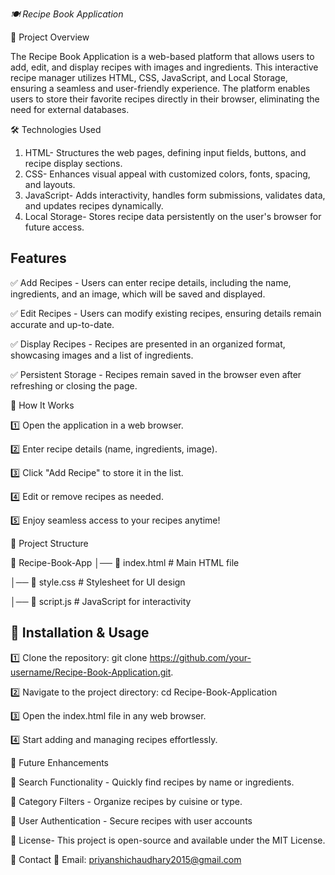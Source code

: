 _*🍽️ Recipe Book Application*_

📌 Project Overview

The Recipe Book Application is a web-based platform that allows users to add, edit, and display recipes with images and ingredients. This interactive recipe manager utilizes HTML, CSS, JavaScript, and Local Storage, ensuring a seamless and user-friendly experience. The platform enables users to store their favorite recipes directly in their browser, eliminating the need for external databases.

🛠️ Technologies Used
1.  HTML-	Structures the web pages, defining input fields, buttons, and recipe display sections.
2.  CSS-	Enhances visual appeal with customized colors, fonts, spacing, and layouts.
3.  JavaScript-	Adds interactivity, handles form submissions, validates data, and updates recipes dynamically.
4.  Local Storage- 	Stores recipe data persistently on the user's browser for future access.
   
## Features

✅ Add Recipes - Users can enter recipe details, including the name, ingredients, and an image, which will be saved and displayed.

✅ Edit Recipes - Users can modify existing recipes, ensuring details remain accurate and up-to-date.

✅ Display Recipes - Recipes are presented in an organized format, showcasing images and a list of ingredients.

✅ Persistent Storage - Recipes remain saved in the browser even after refreshing or closing the page.

🚀 How It Works

1️⃣ Open the application in a web browser.

2️⃣ Enter recipe details (name, ingredients, image).

3️⃣ Click "Add Recipe" to store it in the list.

4️⃣ Edit or remove recipes as needed.

5️⃣ Enjoy seamless access to your recipes anytime!

📂 Project Structure

📁 Recipe-Book-App
│── 📄 index.html        # Main HTML file

│── 📄 style.css         # Stylesheet for UI design

│── 📄 script.js         # JavaScript for interactivity

## 🎯 Installation & Usage

1️⃣ Clone the repository:
git clone https://github.com/your-username/Recipe-Book-Application.git.

2️⃣ Navigate to the project directory:
cd Recipe-Book-Application

3️⃣ Open the index.html file in any web browser.

4️⃣ Start adding and managing recipes effortlessly.

📌 Future Enhancements

🔹 Search Functionality - Quickly find recipes by name or ingredients.

🔹 Category Filters - Organize recipes by cuisine or type.

🔹 User Authentication - Secure recipes with user accounts

📜 License- This project is open-source and available under the MIT License.

📧 Contact
📩 Email: priyanshichaudhary2015@gmail.com

